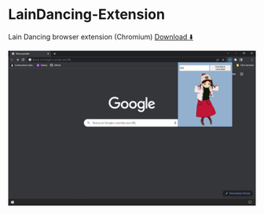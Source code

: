 # LainDancing-Extension
Lain Dancing browser extension (Chromium) [Download ⬇️](https://chrome.google.com/webstore/detail/lain-dancing/mkofgpedgnmopcnchjmihkolfcbanajk?hl=es)
  
![](/Chrome%20store%20images/Captura%20de%20pantalla%201.png)
